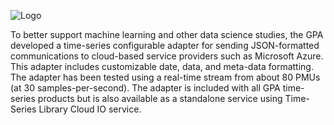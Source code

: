 ![Logo](https://gridprotectionalliance.org/images/products/productTitles75/AzureCloud.png)

To better support machine learning and other data science studies, the GPA developed a time-series configurable adapter for sending JSON-formatted communications to cloud-based service providers such as Microsoft Azure. This adapter includes customizable date, data, and meta-data formatting. The adapter has been tested using a real-time stream from about 80 PMUs (at 30 samples-per-second). The adapter is included with all GPA time-series products but is also available as a standalone service using Time-Series Library Cloud IO service.
